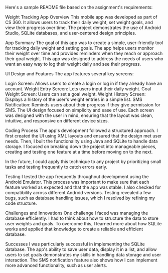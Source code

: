 
Here's a sample README file based on the assignment's requirements:

Weight Tracking App
Overview
This mobile app was developed as part of CS 360. It allows users to track their daily weight, set weight goals, and view their progress over time. The project demonstrates the use of Android Studio, SQLite databases, and user-centered design principles.

App Summary
The goal of this app was to create a simple, user-friendly tool for tracking daily weight and setting goals. The app helps users monitor their weight over time and provides reminders when they reach or approach their goal weight. This app was designed to address the needs of users who want an easy way to log their weight daily and see their progress.

UI Design and Features
The app features several key screens:

Login Screen: Allows users to create a login or log in if they already have an account.
Weight Entry Screen: Lets users input their daily weight.
Goal Weight Screen: Users can set a goal weight.
Weight History Screen: Displays a history of the user's weight entries in a simple list.
SMS Notification: Reminds users about their progress if they give permission for SMS.
The UI design focused on simplicity and ease of use. Each screen was designed with the user in mind, ensuring that the layout was clean, intuitive, and responsive on different device sizes.

Coding Process
The app's development followed a structured approach. I first created the UI using XML layouts and ensured that the design met user needs. Then, I built the functionality using Java and SQLite to handle data storage. I focused on breaking down the project into manageable pieces, creating and testing one feature at a time before moving on to the next.

In the future, I could apply this technique to any project by prioritizing small tasks and testing frequently to catch errors early.

Testing
I tested the app frequently throughout development using the Android Emulator. This process was important to make sure that each feature worked as expected and that the app was stable. I also checked for compatibility across different Android versions. Testing revealed a few bugs, such as database handling issues, which I resolved by refining my code structure.

Challenges and Innovations
One challenge I faced was managing the database efficiently. I had to think about how to structure the data to store user weights and goals. To overcome this, I learned more about how SQLite works and applied that knowledge to create a reliable and efficient database.

Successes
I was particularly successful in implementing the SQLite database. The app's ability to save user data, display it in a list, and allow users to set goals demonstrates my skills in handling data storage and user interaction. The SMS notification feature also shows how I can implement more advanced functionality, such as user alerts.
